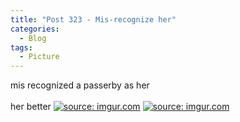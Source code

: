 ```yaml
---
title: "Post 323 - Mis-recognize her"
categories:
  - Blog
tags:
  - Picture
---
```


mis recognized a passerby as her 
<br/>
<br/>
her better
<a href="https://imgur.com/WhVqUrn"><img src="https://i.imgur.com/WhVqUrn.jpg" title="source: imgur.com" /></a>
<a href="https://imgur.com/AVQxg7X"><img src="https://i.imgur.com/AVQxg7X.jpg" title="source: imgur.com" /></a>
<script src="https://utteranc.es/client.js"
        repo="serendipityinlife/serendipityinlife.github.io"
        issue-term="pathname"
        theme="github-light"
        crossorigin="anonymous"
        async>
</script>
